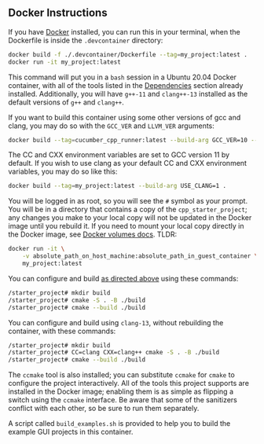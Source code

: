 ## Docker Instructions

If you have [Docker](https://www.docker.com/) installed, you can run this
in your terminal, when the Dockerfile is inside the `.devcontainer` directory:

```bash
docker build -f ./.devcontainer/Dockerfile --tag=my_project:latest .
docker run -it my_project:latest
```

This command will put you in a `bash` session in a Ubuntu 20.04 Docker container,
with all of the tools listed in the [Dependencies](#dependencies) section already installed.
Additionally, you will have `g++-11` and `clang++-13` installed as the default
versions of `g++` and `clang++`.

If you want to build this container using some other versions of gcc and clang,
you may do so with the `GCC_VER` and `LLVM_VER` arguments:

```bash
docker build --tag=cucumber_cpp_runner:latest --build-arg GCC_VER=10 --build-arg LLVM_VER=11 .
```

The CC and CXX environment variables are set to GCC version 11 by default.
If you wish to use clang as your default CC and CXX environment variables, you
may do so like this:

```bash
docker build --tag=my_project:latest --build-arg USE_CLANG=1 .
```

You will be logged in as root, so you will see the `#` symbol as your prompt.
You will be in a directory that contains a copy of the `cpp_starter_project`;
any changes you make to your local copy will not be updated in the Docker image
until you rebuild it.
If you need to mount your local copy directly in the Docker image, see
[Docker volumes docs](https://docs.docker.com/storage/volumes/).
TLDR:

```bash
docker run -it \
	-v absolute_path_on_host_machine:absolute_path_in_guest_container \
	my_project:latest
```

You can configure and build [as directed above](#build) using these commands:

```bash
/starter_project# mkdir build
/starter_project# cmake -S . -B ./build
/starter_project# cmake --build ./build
```

You can configure and build using `clang-13`, without rebuilding the container,
with these commands:

```bash
/starter_project# mkdir build
/starter_project# CC=clang CXX=clang++ cmake -S . -B ./build
/starter_project# cmake --build ./build
```

The `ccmake` tool is also installed; you can substitute `ccmake` for `cmake` to
configure the project interactively.
All of the tools this project supports are installed in the Docker image;
enabling them is as simple as flipping a switch using the `ccmake` interface.
Be aware that some of the sanitizers conflict with each other, so be sure to
run them separately.

A script called `build_examples.sh` is provided to help you to build the example
GUI projects in this container.

